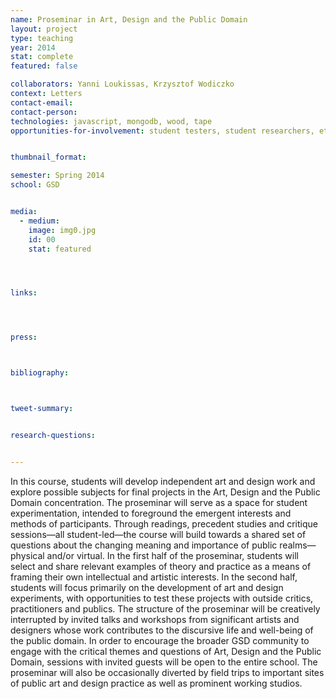 ```yaml
---
name: Proseminar in Art, Design and the Public Domain
layout: project
type: teaching
year: 2014
stat: complete
featured: false

collaborators: Yanni Loukissas, Krzysztof Wodiczko
context: Letters
contact-email:
contact-person: 
technologies: javascript, mongodb, wood, tape
opportunities-for-involvement: student testers, student researchers, etc


thumbnail_format:

semester: Spring 2014
school: GSD


media:
  - medium:
    image: img0.jpg
    id: 00
    stat: featured




links:




press:



bibliography:



tweet-summary:


research-questions:


---
```



In this course, students will develop independent art and design work and explore possible subjects for final projects in the Art, Design and the Public Domain concentration. The proseminar will serve as a space for student experimentation, intended to foreground the emergent interests and methods of participants. Through readings, precedent studies and critique sessions—all student-led—the course will build towards a shared set of questions about the changing meaning and importance of public realms—physical and/or virtual. In the first half of the proseminar, students will select and share relevant examples of theory and practice as a means of framing their own intellectual and artistic interests. In the second half, students will focus primarily on the development of art and design experiments, with opportunities to test these projects with outside critics, practitioners and publics. The structure of the proseminar will be creatively interrupted by invited talks and workshops from significant artists and designers whose work contributes to the discursive life and well-being of the public domain. In order to encourage the broader GSD community to engage with the critical themes and questions of Art, Design and the Public Domain, sessions with invited guests will be open to the entire school. The proseminar will also be occasionally diverted by field trips to important sites of public art and design practice as well as prominent working studios.

